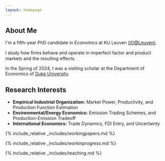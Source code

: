 ```yaml
---
layout: homepage
---
```


## About Me

I'm a fifth-year PhD candidate in Economics at KU Leuven <a href="https://sites.google.com/view/ioleuven/home" target="_blank">(IO@Leuven)</a>.

I study how ﬁrms behave and operate in imperfect factor and product markets and the resulting effects.

In the Spring of 2024, I was a visiting scholar at the Department of Economics of <a href="https://econ.duke.edu/" target="_blank">Duke University</a>.

## Research Interests

- **Empirical Industrial Organization:** Market Power, Productivity, and Production Function Estimation
- **Environmental/Energy Economics:** Emission Trading Schemes, and Production-Emission Tradeoff
- **International Economics:** Trade Dynamics, FDI Entry, and Uncertainty

{% include_relative _includes/workingpapers.md %}

{% include_relative _includes/workinprogress.md %}

{% include_relative _includes/teaching.md %}
